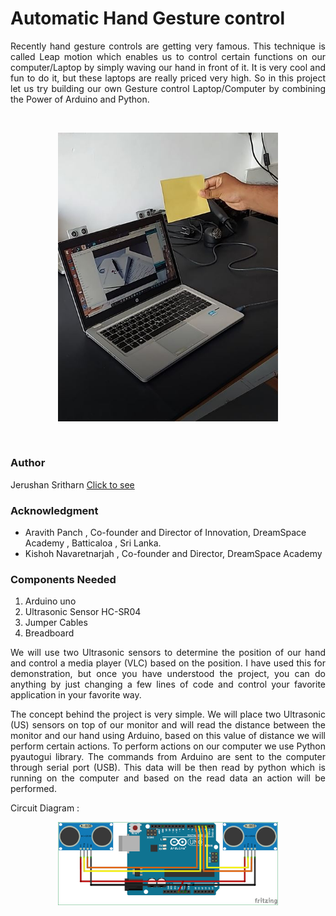 # Automatic Hand Gesture control

<p align = "justify">
Recently hand gesture controls are getting very famous. This technique is called Leap motion which enables us to control certain functions on our computer/Laptop by simply waving our hand in front of it. It is very cool and fun to do it, but these laptops are really priced very high. So in this project let us try building our own Gesture control Laptop/Computer by combining the Power of Arduino and Python.
</p>
<br>

<p align="center">
<img src="./source/images/automatic-hand-gesture-control.JPG
" alt= "GESTURES" width=70% height=50%/>
</p>

<br>

### Author

Jerushan Sritharn  [Click to see](https://dreamspace.academy/pages/3-2-5-dreambot.php)



### Acknowledgment

 - Aravith Panch , Co-founder and Director of Innovation, DreamSpace Academy , Batticaloa , Sri Lanka.
 - Kishoh Navaretnarjah , Co-founder and Director, DreamSpace Academy

### Components Needed
 1. Arduino uno
 2. Ultrasonic Sensor HC-SR04
 3. Jumper Cables
 4. Breadboard

<p align ="justify">
We will use two Ultrasonic sensors to determine the position of our hand and control a media player (VLC) based on the position. I have used this for demonstration, but once you have understood the project, you can do anything by just changing a few lines of code and control your favorite application in your favorite way.
</p>

<p align ="justify">
The concept behind the project is very simple. We will place two Ultrasonic (US) sensors on top of our monitor and will read the distance between the monitor and our hand using Arduino, based on this value of distance we will perform certain actions. To perform actions on our computer we use Python pyautogui library. The commands from Arduino are sent to the computer through serial port (USB). This data will be then read by python which is running on the computer and based on the read data an action will be performed.

</p>

Circuit Diagram :

<p align="center">
<img src="./source/images/automatic-hand-gestures-circuit.png" alt= "GESTURES" width=70% height=50%/>
</p>
